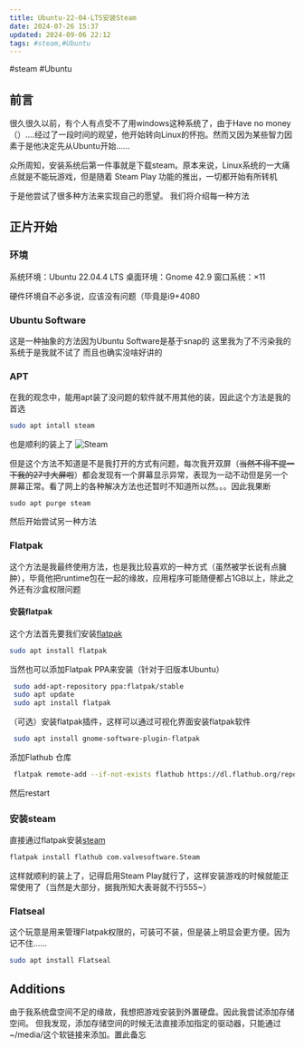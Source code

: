 ```yaml
---
title: Ubuntu-22-04-LTS安装Steam
date: 2024-07-26 15:37
updated: 2024-09-06 22:12
tags: #steam,#Ubuntu
---
```


#steam #Ubuntu

## 前言

很久很久以前，有个人有点受不了用windows这种系统了，由于Have no money（）....经过了一段时间的观望，他开始转向Linux的怀抱。然而又因为某些智力因素于是他决定先从Ubuntu开始......

众所周知，安装系统后第一件事就是下载steam。原本来说，Linux系统的一大痛点就是不能玩游戏，但是随着 Steam Play 功能的推出，一切都开始有所转机

于是他尝试了很多种方法来实现自己的愿望。
我们将介绍每一种方法

## 正片开始

### 环境

系统环境：Ubuntu 22.04.4 LTS
桌面环境：Gnome 42.9
窗口系统：×11

硬件环境自不必多说，应该没有问题（毕竟是i9+4080

### Ubuntu Software

这是一种抽象的方法因为Ubuntu Software是基于snap的
这里我为了不污染我的系统于是我就不试了
而且也确实没啥好讲的

### APT

在我的观念中，能用apt装了没问题的软件就不用其他的装，因此这个方法是我的首选

```bash
sudo apt intall steam
```

也是顺利的装上了
![Steam](https://cloud.intro-iu.top:738/d/ThreeBody/ZeroHzzzzPic/202408210020685.png)

但是这个方法不知道是不是我打开的方式有问题，每次我开双屏（~~当然不得不提一下我的27寸大屏啦~~）都会发现有一个屏幕显示异常，表现为一动不动但是另一个屏幕正常。看了网上的各种解决方法也还暂时不知道所以然。。。因此我果断

```shell
sudo apt purge steam
```

然后开始尝试另一种方法

### Flatpak

这个方法是我最终使用方法，也是我比较喜欢的一种方式（虽然被学长说有点臃肿），毕竟他把runtime包在一起的缘故，应用程序可能随便都占1GB以上，除此之外还有沙盒权限问题

#### 安装flatpak

这个方法首先要我们安装[flatpak](https://flatpak.org/setup/Ubuntu)

```bash
sudo apt install flatpak
```

当然也可以添加Flatpak PPA来安装（针对于旧版本Ubuntu）

```bash
 sudo add-apt-repository ppa:flatpak/stable
 sudo apt update
 sudo apt install flatpak
```

（可选）安装flatpak插件，这样可以通过可视化界面安装flatpak软件

```bash
 sudo apt install gnome-software-plugin-flatpak
```

添加Flathub 仓库

```bash
 flatpak remote-add --if-not-exists flathub https://dl.flathub.org/repo/flathub.flatpakrepo
```

然后restart

### 安装steam

直接通过flatpak安装[steam](https://flathub.org/apps/com.valvesoftware.Steam)

```bash
flatpak install flathub com.valvesoftware.Steam
```

这样就顺利的装上了，记得启用Steam Play就行了，这样安装游戏的时候就能正常使用了（当然是大部分，据我所知大表哥就不行555~）

### Flatseal

这个玩意是用来管理Flatpak权限的，可装可不装，但是装上明显会更方便。因为记不住......

```bash
sudo apt install Flatseal
```

## Additions

由于我系统盘空间不足的缘故，我想把游戏安装到外置硬盘。因此我尝试添加存储空间。
但我发现，添加存储空间的时候无法直接添加指定的驱动器，只能通过~/media/这个软链接来添加。置此备忘
